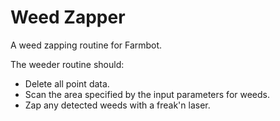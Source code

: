 <h1>Weed Zapper</h1
<p>A weed zapping routine for Farmbot.</p>
<p>The weeder routine should:</p>
<ul>
	<li>Delete all point data.</li>
	<li>Scan the area specified by the input parameters for weeds.</li>
	<li>Zap any detected weeds with a freak'n laser.</li>
</ul>
